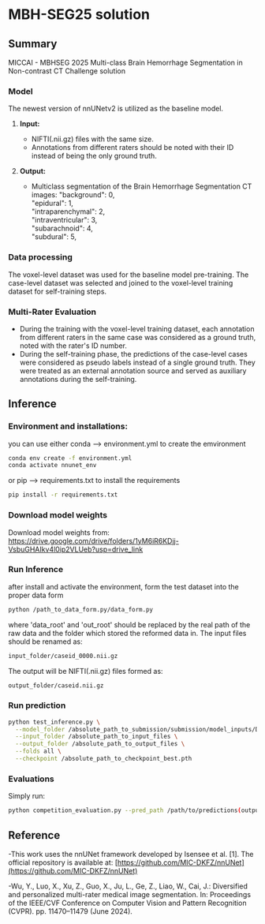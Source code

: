 # MBH-SEG25 solution
## Summary
MICCAI - MBHSEG 2025 Multi-class Brain Hemorrhage Segmentation in Non-contrast CT Challenge solution

### Model

The newest version of nnUNetv2 is utilized as the baseline model. 

1. **Input:**
   - NIFTI(.nii.gz) files with the same size.
   - Annotations from different raters should be noted with their ID instead of being the only ground truth.

2. **Output:**
   - Multiclass segmentation of the Brain Hemorrhage Segmentation CT images:
     "background": 0,  
     "epidural": 1,  
     "intraparenchymal": 2,  
     "intraventricular": 3,  
     "subarachnoid": 4,  
     "subdural": 5, 

### Data processing

The voxel-level dataset was used for the baseline model pre-training. The case-level dataset was selected and joined to the voxel-level training dataset for self-training steps.

### Multi-Rater Evaluation

   - During the training with the voxel-level training dataset, each annotation from different raters in the same case was considered as a ground truth, noted with the rater's ID number.
   - During the self-training phase, the predictions of the case-level cases were considered as pseudo labels instead of a single ground truth. They were treated as an external annotation source and served as auxiliary annotations during the self-training.

## Inference

### Environment and installations:
you can use either conda --> environment.yml to create the emvironment
```bash
conda env create -f environment.yml
conda activate nnunet_env
 ```
or pip --> requirements.txt to install the requirements
```bash
pip install -r requirements.txt
```

### Download model weights
Download model weights from:
https://drive.google.com/drive/folders/1yM6iR6KDjj-VsbuGHAIkv4l0ip2VLUeb?usp=drive_link

### Run Inference
after install and activate the environment, form the test dataset into the proper data form
```bash
python /path_to_data_form.py/data_form.py
```
where 'data_root' and  'out_root' should be replaced by the real path of the raw data and the folder which stored the reformed data in.
The input files should be renamed as:
```bash
input_folder/caseid_0000.nii.gz
```
The output will be NIFTI(.nii.gz) files formed as:
```bash
output_folder/caseid.nii.gz
```

### Run prediction
```bash
python test_inference.py \
  --model_folder /absolute_path_to_submission/submission/model_inputs/Dataset888_weak/nnUNetTrainer__nnUNetPlans__3d_fullres/fold_all \
  --input_folder /absolute_path_to_input_files \
  --output_folder /absolute_path_to_output_files \
  --folds all \
  --checkpoint /absolute_path_to_checkpoint_best.pth

```

### Evaluations
Simply run:
```bash
python competition_evaluation.py --pred_path /path/to/predictions(output files path) --gt_path /path/to/annotations
```

## Reference
-This work uses the nnUNet framework developed by Isensee et al. [1]. The official repository is available at: [https://github.com/MIC-DKFZ/nnUNet](https://github.com/MIC-DKFZ/nnUNet)

-Wu, Y., Luo, X., Xu, Z., Guo, X., Ju, L., Ge, Z., Liao, W., Cai, J.: Diversified and personalized multi-rater medical image segmentation. In: Proceedings of the IEEE/CVF Conference on Computer Vision and Pattern Recognition (CVPR). pp. 11470–11479 (June 2024).
